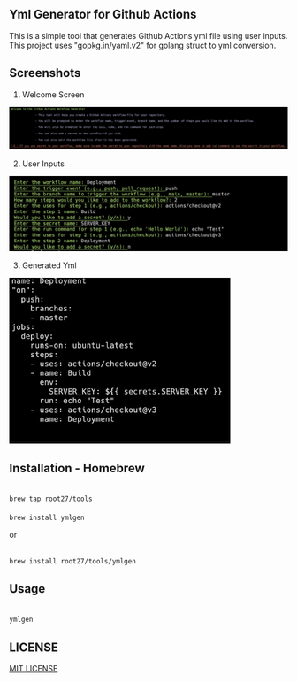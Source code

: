 ## Yml Generator for Github Actions

This is a simple tool that generates Github Actions yml file using user inputs. This project uses "gopkg.in/yaml.v2" for golang struct to yml conversion.


## Screenshots

1. Welcome Screen

![Welcome Screen](./screenshots/mainScreen.png)

2. User Inputs

![User Inputs](./screenshots/UserInputs.png)

3. Generated Yml

<img src="./screenshots/output.png" width=400 height=300 alt="Generated Yml" />


## Installation - Homebrew

```bash

brew tap root27/tools

brew install ymlgen

```

or 

```bash

brew install root27/tools/ymlgen

```

## Usage

```bash

ymlgen

```

## LICENSE

[MIT LICENSE](LICENSE)